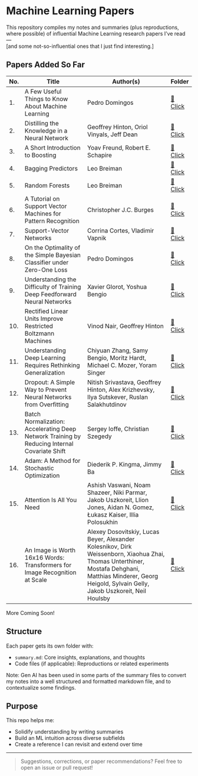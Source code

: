 # Machine Learning Papers

This repository compiles my notes and summaries (plus reproductions, where possible) of influential Machine Learning research papers I’ve read —  
[and some not-so-influential ones that I just find interesting.]

## Papers Added So Far

| No. | Title | Author(s) | Folder |
|-----|-------|-----------|---------|
| 1. | A Few Useful Things to Know About Machine Learning | Pedro Domingos | [📂 Click](./01-useful-things-domingos/) |
| 2. | Distilling the Knowledge in a Neural Network | Geoffrey Hinton, Oriol Vinyals, Jeff Dean | [📂 Click](./02-distillation-hinton/) |
| 3. | A Short Introduction to Boosting | Yoav Freund,  Robert E. Schapire | [📂 Click](./03-boosting-freund/) |
| 4. | Bagging Predictors | Leo Breiman | [📂 Click](./04-bagging-breiman/) |
| 5. | Random Forests | Leo Breiman | [📂 Click](./05-random-forests-breiman/) |
| 6. | A Tutorial on Support Vector Machines for Pattern Recognition | Christopher J.C. Burges | [📂 Click](./06-svm-pattern-recog-burges/) |
| 7. | Support-Vector Networks | Corrina Cortes, Vladimir Vapnik | [📂 Click](./07-svm-cortes/) |
| 8. | On the Optimality of the Simple Bayesian Classifier under Zero-One Loss | Pedro Domingos | [📂 Click](./08-naive-bayes-domingos/) |
| 9. | Understanding the Difficulty of Training Deep Feedforward Neural Networks | Xavier Glorot, Yoshua Bengio | [📂 Click](./09-difficulty-deep-fnn-glorot/) |
| 10. | Rectified Linear Units Improve Restricted Boltzmann Machines | Vinod Nair, Geoffrey Hinton | [📂 Click](./10-relu-rbm-nair/) |
| 11. | Understanding Deep Learning Requires Rethinking Generalization | Chiyuan Zhang, Samy Bengio, Moritz Hardt, Michael C. Mozer, Yoram Singer | [📂 Click](./11-rethinking-generalization-zhang/) |
| 12. | Dropout: A Simple Way to Prevent Neural Networks from Overfitting | Nitish Srivastava, Geoffrey Hinton, Alex Krizhevsky, Ilya Sutskever, Ruslan Salakhutdinov | [📂 Click](./12-dropout-srivastava/) |
| 13. | Batch Normalization: Accelerating Deep Network Training by Reducing Internal Covariate Shift | Sergey Ioffe, Christian Szegedy | [📂 Click](./13-batch-normalization-ioffe/) |
| 14. | Adam: A Method for Stochastic Optimization | Diederik P. Kingma, Jimmy Ba | [📂 Click](./14-adam-kingma/) |
| 15. | Attention Is All You Need | Ashish Vaswani, Noam Shazeer, Niki Parmar, Jakob Uszkoreit, Llion Jones, Aidan N. Gomez, Łukasz Kaiser, Illia Polosukhin | [📂 Click](./15-attention-vaswani/) |
| 16. | An Image is Worth 16x16 Words: Transformers for Image Recognition at Scale | Alexey Dosovitskiy, Lucas Beyer, Alexander Kolesnikov, Dirk Weissenborn, Xiaohua Zhai, Thomas Unterthiner, Mostafa Dehghani, Matthias Minderer, Georg Heigold, Sylvain Gelly, Jakob Uszkoreit, Neil Houlsby | [📂 Click](./16-transformers-image-recog-dosovitskiy/) |

More Coming Soon!

<!-- Add more entries -->

## Structure

Each paper gets its own folder with:
- `summary.md`: Core insights, explanations, and thoughts
- Code files (if applicable): Reproductions or related experiments

Note: Gen AI has been used in some parts of the summary files to convert my notes into a well structured and formatted markdown file, and to contextualize some findings.

## Purpose

This repo helps me:
- Solidify understanding by writing summaries
- Build an ML intuition across diverse subfields
- Create a reference I can revisit and extend over time

---

> Suggestions, corrections, or paper recommendations? Feel free to open an issue or pull request!
